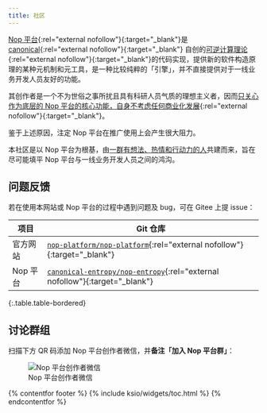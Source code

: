 ```yaml
---
title: 社区
---
```


[Nop 平台](https://gitee.com/canonical-entropy/nop-entropy){:rel="external nofollow"}{:target="_blank"}是 [canonical](https://gitee.com/canonical-entropy){:rel="external nofollow"}{:target="_blank"} 自创的[可逆计算理论](https://zhuanlan.zhihu.com/p/64004026){:rel="external nofollow"}{:target="_blank"}的代码实现，提供新的软件构造原理的某种元机制和元工具，是一种比较纯粹的「引擎」，并不直接提供对于一线业务开发人员友好的功能。

其创作者是一个不为世俗之事所扰且具有科研人员气质的理想主义者，因而[只关心作为底层的 Nop 平台的核心功能，自身不考虑任何商业化发展](https://zhuanlan.zhihu.com/p/682133332){:rel="external nofollow"}{:target="_blank"}。

鉴于上述原因，注定 Nop 平台在推广使用上会产生很大阻力。

本社区是以 Nop 平台为根基，由[一群有想法、热情和行动力的人](/team/)共建而来，旨在尽可能填平 Nop 平台与一线业务开发人员之间的鸿沟。

## 问题反馈

若在使用本网站或 Nop 平台的过程中遇到问题及 bug，可在 Gitee 上提 issue：

| 项目 | Git 仓库 |
| --- | --- |
| 官方网站 | [`nop-platform/nop-platform`](https://gitee.com/nop-platform/nop-platform/issues){:rel="external nofollow"}{:target="_blank"} |
| Nop 平台 | [`canonical-entropy/nop-entropy`](https://gitee.com/canonical-entropy/nop-entropy/issues){:rel="external nofollow"}{:target="_blank"} |
{:.table.table-bordered}

## 讨论群组

扫描下方 QR 码添加 Nop 平台创作者微信，并**备注「加入 Nop 平台群」**：

<figure>
  <img src="{{ 'qrcodes/wechat-group' | asset_path }}" alt="Nop 平台创作者微信">
  <figcaption>Nop 平台创作者微信</figcaption>
</figure>

{% contentfor footer %}
  {% include ksio/widgets/toc.html %}
{% endcontentfor %}
